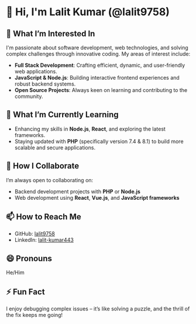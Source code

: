# 👋 Hi, I'm Lalit Kumar (@lalit9758)

## 👀 What I’m Interested In
I'm passionate about software development, web technologies, and solving complex challenges through innovative coding. My areas of interest include:
- **Full Stack Development**: Crafting efficient, dynamic, and user-friendly web applications.
- **JavaScript & Node.js**: Building interactive frontend experiences and robust backend systems.
- **Open Source Projects**: Always keen on learning and contributing to the community.

## 🌱 What I’m Currently Learning
- Enhancing my skills in **Node.js**, **React**, and exploring the latest frameworks.
- Staying updated with **PHP** (specifically version 7.4 & 8.1) to build more scalable and secure applications.

## 💞️ How I Collaborate
I’m always open to collaborating on:
- Backend development projects with **PHP** or **Node.js**
- Web development using **React**, **Vue.js**, and **JavaScript frameworks**

## 📫 How to Reach Me
- GitHub: [lalit9758](https://github.com/lalit9758)
- LinkedIn: [lalit-kumar443](https://www.linkedin.com/in/lalit-kumar443)

## 😄 Pronouns
He/Him

## ⚡ Fun Fact
I enjoy debugging complex issues – it’s like solving a puzzle, and the thrill of the fix keeps me going!
